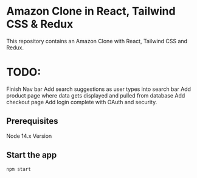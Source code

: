 # Amazon Clone in React, Tailwind CSS & Redux
This repository contains an Amazon Clone with React, Tailwind CSS and Redux.

# TODO:
Finish Nav bar
Add search suggestions as user types into search bar
Add product page where data gets displayed and pulled from database
Add checkout page
Add login complete with OAuth and security.

## Prerequisites

Node 14.x Version

## Start the app

```shell
npm start
```
